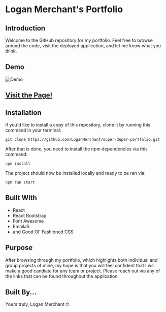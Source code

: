 # Logan Merchant's Portfolio

## Introduction

Welcome to the GitHub repository for my portfolio. Feel free to browse around the code, visit the deployed application, and let me know what you think.

## Demo

![Demo](./src/assets/images/misc/demo.gif)

## [Visit the Page!](https://loganmerchant.com)

## Installation

If you'd like to install a copy of this repository, clone it by running this command in your terminal:

`git clone https://github.com/LoganMerchant/super-duper-portfolio.git`

After that is done, you need to install the npm dependencies via this command:

`npm install`

The project should now be installed locally and ready to be ran via:

`npm run start`

## Built With

- React
- React Bootstrap
- Font Awesome
- EmailJS
- and Good Ol' Fashioned CSS

## Purpose

After browsing through my portfolio, which highlights both individual and group projects of mine, my hope is that you will feel confident that I will make a good candiate for any team or project. Please reach out via any of the links that can be found throughout the application.

## Built By...

Yours truly, Logan Merchant 🤓
